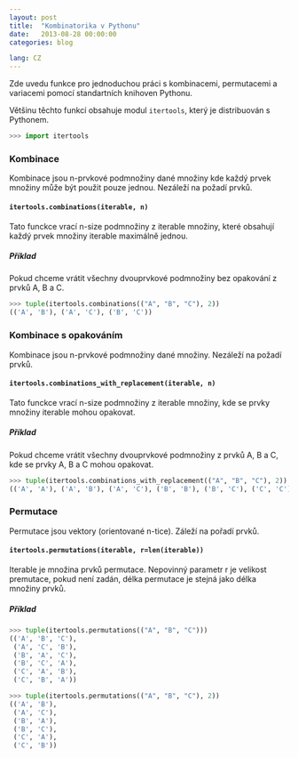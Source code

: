 ```yaml
---
layout: post
title:  "Kombinatorika v Pythonu"
date:   2013-08-28 00:00:00
categories: blog

lang: CZ
---
```


Zde uvedu funkce pro jednoduchou práci s kombinacemi, permutacemi a variacemi pomocí standartních knihoven Pythonu.

Většinu těchto funkcí obsahuje modul `itertools`, který je distribuován s Pythonem.

``` python
>>> import itertools
```

### Kombinace
Kombinace jsou n-prvkové podmnožiny dané množiny kde každý prvek množiny může být použit pouze jednou. Nezáleží na požadí prvků.

#### `itertools.combinations(iterable, n)`
Tato funckce vrací n-size podmnožiny z iterable množiny, které obsahují každý prvek množiny iterable maximálně jednou.

##### Příklad
Pokud chceme vrátit všechny dvouprvkové podmnožiny bez opakování z prvků A, B a C.

``` python
>>> tuple(itertools.combinations(("A", "B", "C"), 2))
(('A', 'B'), ('A', 'C'), ('B', 'C'))
```


### Kombinace s opakováním
Kombinace jsou n-prvkové podmnožiny dané množiny. Nezáleží na požadí prvků.

#### `itertools.combinations_with_replacement(iterable, n)`
Tato funckce vrací n-size podmnožiny z iterable množiny, kde se prvky množiny iterable mohou opakovat.


##### Příklad
Pokud chceme vrátit všechny dvouprvkové podmnožiny z prvků A, B a C, kde se prvky A, B a C mohou opakovat.

``` python
>>> tuple(itertools.combinations_with_replacement(("A", "B", "C"), 2))
(('A', 'A'), ('A', 'B'), ('A', 'C'), ('B', 'B'), ('B', 'C'), ('C', 'C'))
```

### Permutace
Permutace jsou vektory (orientované n-tice). Záleží na pořadí prvků.

#### `itertools.permutations(iterable, r=len(iterable))`
Iterable je množina prvků permutace. Nepovinný parametr r je velikost premutace, pokud není zadán, délka permutace je stejná jako délka množiny prvků.

##### Příklad

``` python
>>> tuple(itertools.permutations(("A", "B", "C")))
(('A', 'B', 'C'),
 ('A', 'C', 'B'),
 ('B', 'A', 'C'),
 ('B', 'C', 'A'),
 ('C', 'A', 'B'),
 ('C', 'B', 'A'))

>>> tuple(itertools.permutations(("A", "B", "C"), 2))
(('A', 'B'),
 ('A', 'C'),
 ('B', 'A'),
 ('B', 'C'),
 ('C', 'A'),
 ('C', 'B'))
```

